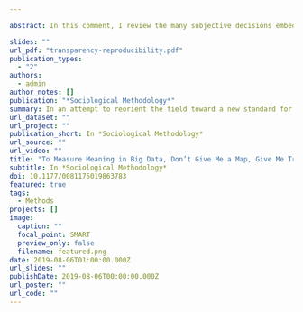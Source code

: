 ```yaml
---

abstract: In this comment, I review the many subjective decisions embedded in cultural cartography to reframe the strength of computational methods in terms of transparency and replicability, not statistical objectivity. In an attempt to reorient the field toward a new standard for measuring meaning in big data, one based on transparency and replicability, I propose five guidelines to evaluate any text-analysis project.

slides: ""
url_pdf: "transparency-reproducibility.pdf"
publication_types:
  - "2"
authors:
  - admin
author_notes: []
publication: "*Sociological Methodology*"
summary: In an attempt to reorient the field toward a new standard for measuring meaning in big data, one based on transparency and replicability, I propose five guidelines to evaluate any text-analysis project. 
url_dataset: ""
url_project: ""
publication_short: In *Sociological Methodology*
url_source: ""
url_video: ""
title: "To Measure Meaning in Big Data, Don’t Give Me a Map, Give Me Transparency and Reproducibility"
subtitle: In *Sociological Methodology*
doi: 10.1177/0081175019863783
featured: true
tags:
  - Methods
projects: []
image:
  caption: ""
  focal_point: SMART
  preview_only: false
  filename: featured.png
date: 2019-08-06T01:00:00.000Z
url_slides: ""
publishDate: 2019-08-06T00:00:00.000Z
url_poster: ""
url_code: ""
---
```


